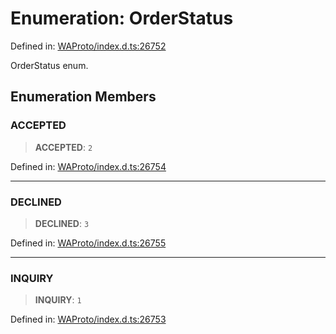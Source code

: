 # Enumeration: OrderStatus

Defined in: [WAProto/index.d.ts:26752](https://github.com/Fokusdotid/Baileys/blob/4c54e9ae0a9f37422d51e97c3454891bf06f36e1/WAProto/index.d.ts#L26752)

OrderStatus enum.

## Enumeration Members

### ACCEPTED

> **ACCEPTED**: `2`

Defined in: [WAProto/index.d.ts:26754](https://github.com/Fokusdotid/Baileys/blob/4c54e9ae0a9f37422d51e97c3454891bf06f36e1/WAProto/index.d.ts#L26754)

***

### DECLINED

> **DECLINED**: `3`

Defined in: [WAProto/index.d.ts:26755](https://github.com/Fokusdotid/Baileys/blob/4c54e9ae0a9f37422d51e97c3454891bf06f36e1/WAProto/index.d.ts#L26755)

***

### INQUIRY

> **INQUIRY**: `1`

Defined in: [WAProto/index.d.ts:26753](https://github.com/Fokusdotid/Baileys/blob/4c54e9ae0a9f37422d51e97c3454891bf06f36e1/WAProto/index.d.ts#L26753)
